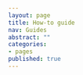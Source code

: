 ```yaml
---
layout: page
title: How-to guide
nav: Guides
abstract: ""
categories:
- pages
published: true
---
```

